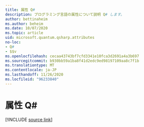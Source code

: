 ```yaml
---
title: 属性 Q#
description: プログラミング言語の属性について説明 Q# します。
author: bettinaheim
ms.author: beheim
ms.date: 10/07/2020
ms.topic: article
uid: microsoft.quantum.qsharp.attributes
no-loc:
- Q#
- $$v
ms.openlocfilehash: cecaa43743bf7cfd3341e10fca3d2691a4a3b697
ms.sourcegitcommit: b930bb59a1ba8f41d2edc9ed98197109aa8c7f1b
ms.translationtype: MT
ms.contentlocale: ja-JP
ms.lasthandoff: 11/26/2020
ms.locfileid: "96233840"
---
```

# <a name="attributes-in-no-locq"></a>属性 Q#


[!INCLUDE [source link](~/includes/qsharp-language/Specifications/Language/1_ProgramStructure/5_Attributes.md)]

